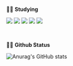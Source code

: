 🏃‍♀️ **Studying**<br>

<img src="https://img.shields.io/badge/JAVA-red?style=flat&logoColor=#6DB33F"/> <img src="https://img.shields.io/badge/Springboot-6DB33F?style=flat-squre&logoColor=white"/> <img src="https://img.shields.io/badge/PostgreSQL-4169E1?style=flat-squre"/> <img src="https://img.shields.io/badge/AWS-232F3E?style=flat-squre&logoColor=white"/> <img src="https://img.shields.io/badge/Appium-EE376D?style=flat-squre&logoColor=#EE376D"/>


<br>

🏃‍♀️ **Github Status** <br>

![Anurag's GitHub stats](https://github-readme-stats.vercel.app/api?username=CINY4612&theme=nord&show_icons=true&hide_title=true&text_bold=false)
